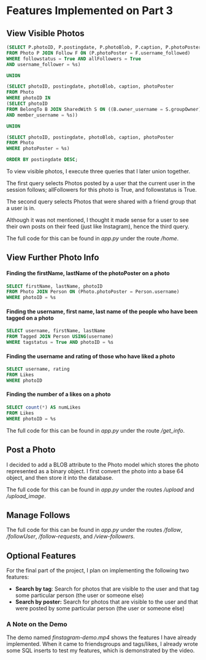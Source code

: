 # Features Implemented on Part 3

## View Visible Photos

```sql
(SELECT P.photoID, P.postingdate, P.photoBlob, P.caption, P.photoPoster
FROM Photo P JOIN Follow F ON (P.photoPoster = F.username_followed)
WHERE followstatus = True AND allFollowers = True
AND username_follower = %s)

UNION

(SELECT photoID, postingdate, photoBlob, caption, photoPoster
FROM Photo
WHERE photoID IN
(SELECT photoID
FROM BelongTo B JOIN SharedWith S ON ((B.owner_username = S.groupOwner) AND (B.groupName = S.groupName))
AND member_username = %s))

UNION

(SELECT photoID, postingdate, photoBlob, caption, photoPoster
FROM Photo
WHERE photoPoster = %s)

ORDER BY postingdate DESC;
```
To view visible photos, I execute three queries that I later union together.

The first query selects Photos posted by a user that the current user in the session follows; allFollowers for this photo is True, and followstatus is True.

The second query selects Photos that were shared with a friend group that a user is in.

Although it was not mentioned, I thought it made sense for a user to see their own posts on their feed (just like Instagram), hence the third query.

The full code for this can be found in _app.py_ under the route _/home_.

## View Further Photo Info

#### Finding the firstName, lastName of the photoPoster on a photo

```sql
SELECT firstName, lastName, photoID 
FROM Photo JOIN Person ON (Photo.photoPoster = Person.username)
WHERE photoID = %s
```

#### Finding the username, first name, last name of the people who have been tagged on a photo

```sql
SELECT username, firstName, lastName
FROM Tagged JOIN Person USING(username)
WHERE tagstatus = True AND photoID = %s
```

#### Finding the username and rating of those who have liked a photo

```sql
SELECT username, rating 
FROM Likes
WHERE photoID
```

#### Finding the number of a likes on a photo

```sql
SELECT count(*) AS numLikes
FROM Likes
WHERE photoID = %s
```

The full code for this can be found in _app.py_ under the route _/get\_info_.

## Post a Photo

I decided to add a BLOB attribute to the Photo model which stores the photo represented as a binary object. I first convert the photo into a base 64 object, and then store it into the database. 

The full code for this can be found in _app.py_ under the routes _/upload_ and _/upload\_image_.

## Manage Follows

The full code for this can be found in _app.py_ under the routes */follow*, */followUser*, */follow-requests*, and */view-followers*.

## Optional Features

For the final part of the project, I plan on implementing the following two features:

- **Search by tag**: Search for photos that are visible to the user and that tag some particular person (the user or someone else)
- **Search by poster:** Search for photos that are visible to the user and that were posted by some particular person (the user or someone else)

### A Note on the Demo

The demo named _finstagram-demo.mp4_ shows the features I have already implemented. When it came to friendsgroups and tags/likes, I already wrote some SQL inserts to test my features, which is demonstrated by the video.

